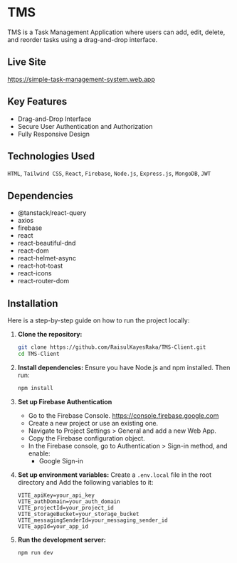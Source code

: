 # TMS

TMS is a Task Management Application where users can add, edit, delete, and reorder tasks using a drag-and-drop interface.

## Live Site

https://simple-task-management-system.web.app

## Key Features

- Drag-and-Drop Interface
- Secure User Authentication and Authorization
- Fully Responsive Design

## Technologies Used

`HTML`, `Tailwind CSS`, `React`, `Firebase`, `Node.js`, `Express.js`, `MongoDB`, `JWT`

## Dependencies

- @tanstack/react-query
- axios
- firebase
- react
- react-beautiful-dnd
- react-dom
- react-helmet-async
- react-hot-toast
- react-icons
- react-router-dom

## Installation

Here is a step-by-step guide on how to run the project locally:

1. **Clone the repository:**

   ```bash
   git clone https://github.com/RaisulKayesRaka/TMS-Client.git
   cd TMS-Client
   ```

2. **Install dependencies:**
   Ensure you have Node.js and npm installed. Then run:

   ```bash
   npm install
   ```

3. **Set up Firebase Authentication**

   - Go to the Firebase Console. https://console.firebase.google.com
   - Create a new project or use an existing one.
   - Navigate to Project Settings > General and add a new Web App.
   - Copy the Firebase configuration object.
   - In the Firebase console, go to Authentication > Sign-in method, and enable:
     - Google Sign-in

4. **Set up environment variables:**
   Create a `.env.local` file in the root directory and Add the following variables to it:

   ```
   VITE_apiKey=your_api_key
   VITE_authDomain=your_auth_domain
   VITE_projectId=your_project_id
   VITE_storageBucket=your_storage_bucket
   VITE_messagingSenderId=your_messaging_sender_id
   VITE_appId=your_app_id
   ```

5. **Run the development server:**

   ```bash
   npm run dev
   ```
